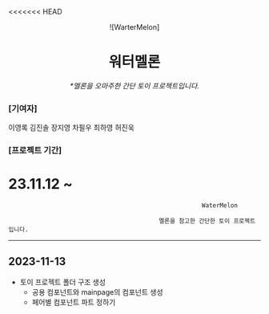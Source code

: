<<<<<<< HEAD
<div align="center">

![WarterMelon]

# 워터멜론

_\*멜론을 오마주한 간단 토이 프로젝트입니다._

</div>

### [기여자]

이영록
김진솔
장지영
차필우
최하영
허진욱

### [프로젝트 기간]

23.11.12 ~
=======
                                                          WaterMelon
  
                                              멜론을 참고한 간단한 토이 프로젝트입니다.

---------------------------------------------------------------------------------------------------------------------------------------------------

## 2023-11-13

- 토이 프로젝트 폴더 구조 생성
  - 공용 컴포넌트와 mainpage의 컴포넌트 생성
  - 페어별 컴포넌트 파트 정하기




